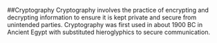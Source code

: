 ##Cryptography
Cryptography involves the practice of encrypting and decrypting information to ensure it is kept private and secure from unintended parties. Cryptography was first used in about 1900 BC in Ancient Egypt with substituted hieroglyphics to secure communication.
